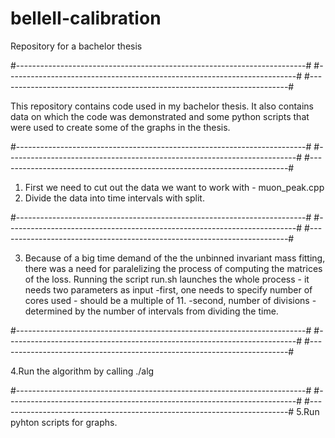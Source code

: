 # belleII-calibration

Repository for a bachelor thesis

#------------------------------------------------------------------------#
#------------------------------------------------------------------------#
#------------------------------------------------------------------------#

This repository contains code used in my bachelor thesis.
It also contains data on which the code was demonstrated and some python scripts 
that were used to create some of the graphs in the thesis.

#------------------------------------------------------------------------#
#------------------------------------------------------------------------#
#------------------------------------------------------------------------#

1. First we need to cut out the data we want to work with - muon_peak.cpp
2. Divide the data into time intervals with split.

#------------------------------------------------------------------------#
#------------------------------------------------------------------------#
#------------------------------------------------------------------------#

3. Because of a big time demand of the the unbinned invariant mass fitting, there 
was a need for paralelizing the process of computing the matrices of the loss.
Running the script run.sh launches the whole process - it needs two parameters as input
-first, one needs to specify number of cores used - should be a multiple of 11.
-second, number of divisions - determined by the number of intervals from dividing the time.

#------------------------------------------------------------------------#
#------------------------------------------------------------------------#
#------------------------------------------------------------------------#

4.Run the algorithm by calling ./alg

#------------------------------------------------------------------------#
#------------------------------------------------------------------------#
#------------------------------------------------------------------------#
5.Run pyhton scripts for graphs.
